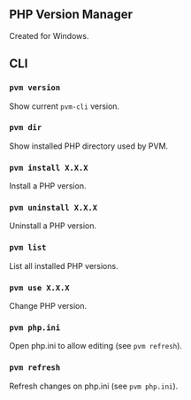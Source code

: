 ## PHP Version Manager
Created for Windows.

## CLI
### `pvm version`
Show current `pvm-cli` version.

### `pvm dir`
Show installed PHP directory used by PVM.

### `pvm install X.X.X`
Install a PHP version.

### `pvm uninstall X.X.X`
Uninstall a PHP version.

### `pvm list`
List all installed PHP versions.

### `pvm use X.X.X`
Change PHP version.

### `pvm php.ini`
Open php.ini to allow editing (see `pvm refresh`).

### `pvm refresh`
Refresh changes on php.ini (see `pvm php.ini`).
